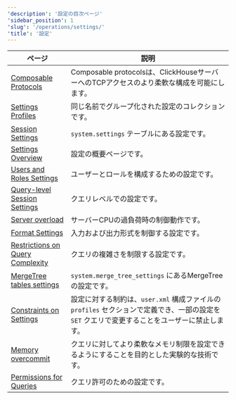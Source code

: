 ```yaml
---
'description': '設定の目次ページ'
'sidebar_position': 1
'slug': '/operations/settings/'
'title': '設定'
---
```




<!-- このページの目次は、以下の YAML フロントマター フィールド: slug, description, title から 
https://github.com/ClickHouse/clickhouse-docs/blob/main/scripts/autogenerate-table-of-contents.sh
によって自動的に生成されます。

エラーを見つけた場合は、ページ自体の YML フロントマターを編集してください。
-->
| ページ | 説明 |
|-----|-----|
| [Composable Protocols](/operations/settings/composable-protocols) | Composable protocolsは、ClickHouseサーバーへのTCPアクセスのより柔軟な構成を可能にします。 |
| [Settings Profiles](/operations/settings/settings-profiles) | 同じ名前でグループ化された設定のコレクションです。 |
| [Session Settings](/operations/settings/settings) | ``system.settings`` テーブルにある設定です。 |
| [Settings Overview](/operations/settings/overview) | 設定の概要ページです。 |
| [Users and Roles Settings](/operations/settings/settings-users) | ユーザーとロールを構成するための設定です。 |
| [Query-level Session Settings](/operations/settings/query-level) | クエリレベルでの設定です。 |
| [Server overload](/operations/settings/server-overload) | サーバーCPUの過負荷時の制御動作です。 |
| [Format Settings](/operations/settings/formats) | 入力および出力形式を制御する設定です。 |
| [Restrictions on Query Complexity](/operations/settings/query-complexity) | クエリの複雑さを制限する設定です。 |
| [MergeTree tables settings](/operations/settings/merge-tree-settings) | `system.merge_tree_settings` にあるMergeTreeの設定です。 |
| [Constraints on Settings](/operations/settings/constraints-on-settings) | 設定に対する制約は、`user.xml` 構成ファイルの `profiles` セクションで定義でき、一部の設定を `SET` クエリで変更することをユーザーに禁止します。 |
| [Memory overcommit](/operations/settings/memory-overcommit) | クエリに対してより柔軟なメモリ制限を設定できるようにすることを目的とした実験的な技術です。 |
| [Permissions for Queries](/operations/settings/permissions-for-queries) | クエリ許可のための設定です。 |
